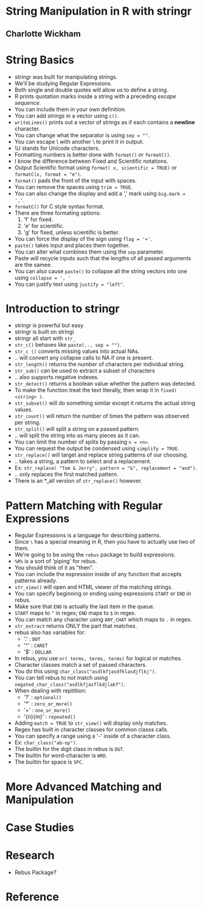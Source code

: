 # String Manipulation in R with stringr
## Charlotte Wickham

# String Basics
- stringr was built for manipulating strings.
- We'll be studying Regular Expressions.
- Both single and double quotes will allow us to define a string.
- R prints quotation marks inside a string with a preceding *escape sequence*.
- You can include them in your own definition.
- You can add strings in a vector using `c()`.
- `writeLines()` prints out a vector of strings as if each contains a **newline** character.
- You can change what the separator is using `sep = ""`.
- You can escape \ with another \ to print it in output.
- \U stands for Unicode characters.
- Formatting numbers is better done with `format()` or `formatC()`.
- I know the difference between Fixed and Scientific notations.
- Output Scientific format using `format( x, scientific = TRUE)` or `formatC(x, format = "e")`.
- `format()` pads the front of the input with spaces.
- You can remove the spaces using `trim = TRUE`.
- You can also change the display and add a ',' mark using `big.mark = ','`.
- `formatC()` for C style syntax format.
- There are three formating options:
	1. 'f' for fixed.
	2. 'e' for scientific.
	3. 'g' for fixed, unless scientific is better.
- You can force the display of the sign using `flag = '+'`.
- `paste()` takes input and places them together.
- You can alter what combines them using the `sep` parameter.
- Paste will recycle inputs such that the lengths of all passed arguments are the samee.
- You can also cause `paste()` to collapse all the string vectors into one using `collapse = ', '`
- You can justify text using `justify = "left"`.

# Introduction to stringr
- stringr is powerful but easy
- stringr is built on stringi
- stringr all start with `str_`
- `str_c()` behaves like `paste(.., sep = "")`.
- `str_c ()` converts missing values into actual NAs.
- .. will convert any collapse calls to NA if one is present.
- `str_length()` returns the number of characters per individual string.
- `str_sub()` can be used to extract a subset of characters
- .. also supports negative indexes.
- `str_detect()` returns a boolean value whether the pattern was detected.
- To make the function treat the text literally, then wrap it in `fixed( <string> )`.
- `str_subset()` will do something similar except it returns the actual string values.
- `str_count()` will return the number of times the pattern was observed per string.
- `str_split()` will split a string on a passed pattern.
- .. will split the string into as many pieces as it can.
- You can limit the number of splits by passing `n = <n>`.
- You can request the output be condensed using `simplify = TRUE`.
- `str_replace()` will target and replace string patterns of our choosing.
- .. takes a string, a pattern to select and a replacement.
- Ex: `str_replace( "Tom & Jerry", pattern = "&", replacement = "and")`.
- .. only replaces the first matched pattern.
- There is an *_all version of `str_replace()` however.


# Pattern Matching with Regular Expressions
- Regular Expressions is a language for describing patterns.
- Since `\` has a special meaning in R, then you have to actually use two of them.
- We're going to be using the `rebus` package to build expressions.
- `%R%` is a sort of 'piping' for rebus.
- You should think of it as "then".
- You can include the expression inside of any function that accepts patterns already.
- `str_view()` will open and HTML viewer of the matching strings.
- You can specify beginning or ending using expressions `START` or `END` in rebus.
- Make sure that `END` is actually the last item in the queue.
- `START` maps to `^` in regex; `END` maps to `$` in regex.
- You can match any character using `ANY_CHAT` which maps to `.` in regex.
- `str_extract` returns ONLY the part that matches.
- rebus also has variables for:
	- '.' : `DOT`
	- '^' : `CARET`
	- '$' : `DOLLAR`
- In rebus, you use `or( terms, terms, terms)` for logical or matches.
- Character classes match a set of passed characters.
- You do this using `char_class("asdlkfjasdfklasdjflkj")`.
- You can tell rebus to not match using `negated_char_class("asdlkfjasflkdjlakf")`.
- When dealing with repitition:
	- '?'      : `optional()`
	- '*'      : `zero_or_more()`
	- '+'      : `one_or_more()`
	- '{n}{m}' : `repeated()`
- Adding `match = TRUE` to `str_view()` will display only matches.
- Regex has built in character classes for common classs calls.
- You can specify a range using a '-' inside of a character class.
- Ex: `char_class("ab-op")`.
- The builtin for the digit class in rebus is `DGT`.
- The builtin for word-character is `WRD`.
- The builtin for space is `SPC`.


# More Advanced Matching and Manipulation

# Case Studies


# Research
- Rebus Package?


# Reference